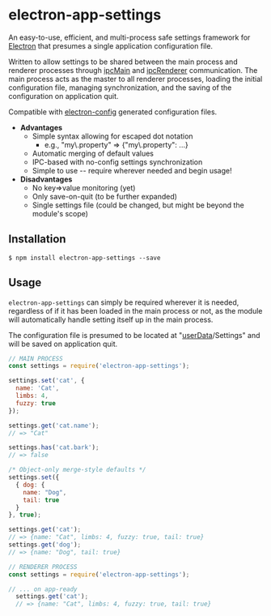 # electron-app-settings
An easy-to-use, efficient, and multi-process safe settings framework for [Electron](https://electron.atom.io) that presumes a single application configuration file.

Written to allow settings to be shared between the main process and renderer processes through [ipcMain](https://electronjs.org/docs/api/ipc-main) and [ipcRenderer](https://electronjs.org/docs/api/ipc-renderer) communication. The main process acts as the master to all renderer processes, loading the initial configuration file, managing synchronization, and the saving of the configuration on application quit.

Compatible with [electron-config](https://www.npmjs.com/package/electron-config) generated configuration files.

  * **Advantages**
    * Simple syntax allowing for escaped dot notation
      * e.g., "my\\.property" => {"my\\.property": ...}
    * Automatic merging of default values
    * IPC-based with no-config settings synchronization
    * Simple to use -- require wherever needed and begin usage!
  * **Disadvantages**
    * No key=>value monitoring (yet)
    * Only save-on-quit (to be further expanded)
    * Single settings file (could be changed, but might be beyond the module's scope)

## Installation

```
$ npm install electron-app-settings --save
```

## Usage
`electron-app-settings` can simply be required wherever it is needed, regardless of if it has been loaded in the main process or not, as the module will automatically handle setting itself up in the main process.

The configuration file is presumed to be located at "[userData](https://github.com/electron/electron/blob/master/docs/api/app.md#appgetpathname)/Settings" and will be saved on application quit.

```js
// MAIN PROCESS
const settings = require('electron-app-settings');

settings.set('cat', {
  name: 'Cat',
  limbs: 4,
  fuzzy: true
});

settings.get('cat.name');
// => "Cat"

settings.has('cat.bark');
// => false

/* Object-only merge-style defaults */
settings.set({
  { dog: {
    name: "Dog",
    tail: true
  }
}, true);

settings.get('cat');
// => {name: "Cat", limbs: 4, fuzzy: true, tail: true}
settings.get('dog');
// => {name: "Dog", tail: true}

// RENDERER PROCESS
const settings = require('electron-app-settings');

// ... on app-ready
  settings.get('cat');
  // => {name: "Cat", limbs: 4, fuzzy: true, tail: true}
```
